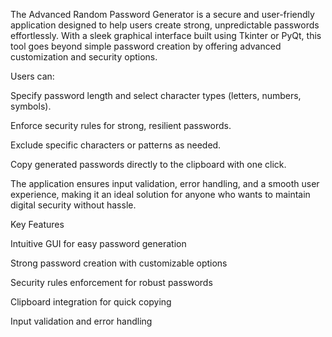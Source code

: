 The Advanced Random Password Generator is a secure and user-friendly application designed to help users create strong, unpredictable passwords effortlessly. With a sleek graphical interface built using Tkinter or PyQt, this tool goes beyond simple password creation by offering advanced customization and security options.

Users can:

Specify password length and select character types (letters, numbers, symbols).

Enforce security rules for strong, resilient passwords.

Exclude specific characters or patterns as needed.

Copy generated passwords directly to the clipboard with one click.

The application ensures input validation, error handling, and a smooth user experience, making it an ideal solution for anyone who wants to maintain digital security without hassle.

Key Features

Intuitive GUI for easy password generation

Strong password creation with customizable options

Security rules enforcement for robust passwords

Clipboard integration for quick copying

Input validation and error handling

